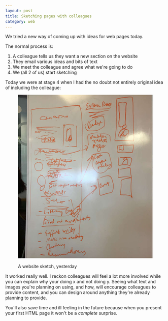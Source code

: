 ```yaml
---
layout: post
title: Sketching pages with colleagues
category: web
---
```


We tried a new way of coming up with ideas for web pages today.

The normal process is:

1. A colleague tells us they want a new section on the website
2. They email various ideas and bits of text
3. We meet the colleague and agree what we're going to do
4. We (all 2 of us) start sketching

Today we were at stage 4 when I had the no doubt not entirely original idea of including the colleague:

<figure>

<img src="/images/board.jpg" alt="A board with a sketch on it">

<figcaption class="figcaption"><p>A website sketch, yesterday</p></figcaption>

</figure>

It worked really well. I reckon colleagues will feel a lot more involved while you can explain why your doing x and not doing y. Seeing what text and images you're planning on using, and how, will encourage colleagues to provide content, and you can design around anything they're already planning to provide.

You'll also save time and ill feeling in the future because when you present your first HTML page it won't be a _complete_ surprise.
